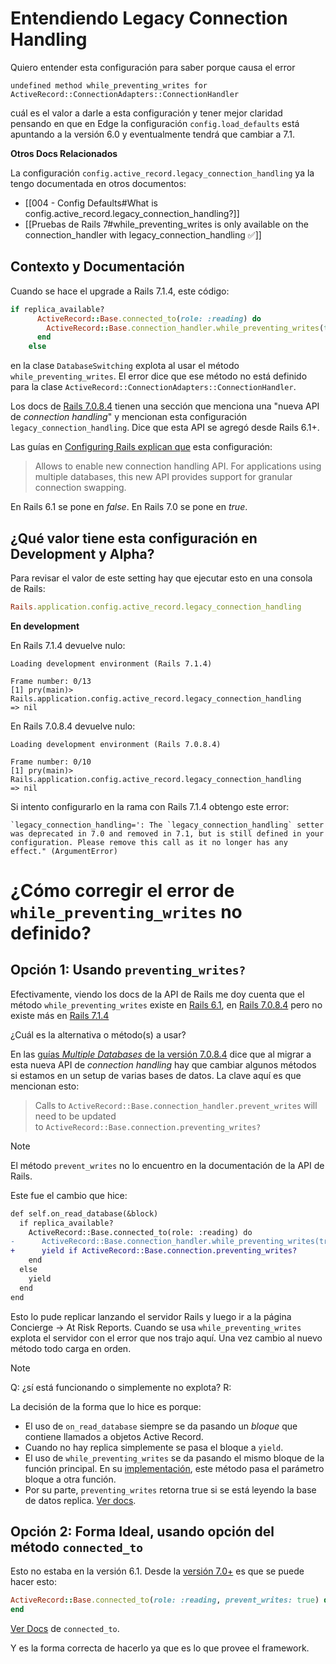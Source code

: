 # Entendiendo Legacy Connection Handling

Quiero entender esta configuración para saber porque causa el error
```
undefined method while_preventing_writes for ActiveRecord::ConnectionAdapters::ConnectionHandler
```

cuál es el valor a darle a esta configuración y tener mejor claridad pensando en que en Edge la configuración `config.load_defaults` está apuntando a la versión 6.0 y eventualmente tendrá que cambiar a 7.1.

**Otros Docs Relacionados**

La configuración `config.active_record.legacy_connection_handling` ya la tengo documentada en otros documentos:

- [[004 - Config Defaults#What is config.active_record.legacy_connection_handling?]]
- [[Pruebas de Rails 7#while_preventing_writes is only available on the connection_handler with legacy_connection_handling ✅]]

## Contexto y Documentación

Cuando se hace el upgrade a Rails 7.1.4, este código:
```ruby
if replica_available?
      ActiveRecord::Base.connected_to(role: :reading) do
        ActiveRecord::Base.connection_handler.while_preventing_writes(true, &block)
      end
    else
```

en la clase `DatabaseSwitching` explota al usar el método `while_preventing_writes`. El error dice que ese método no está definido para la clase `ActiveRecord::ConnectionAdapters::ConnectionHandler`.

Los docs de [Rails 7.0.8.4](https://guides.rubyonrails.org/v7.0.8.4/active_record_multiple_databases.html#migrate-to-the-new-connection-handling) tienen una sección que menciona una "nueva API de _connection handling_" y mencionan esta configuración `legacy_connection_handling`. Dice que esta API se agregó desde Rails 6.1+.

Las guías en [Configuring Rails explican que](https://guides.rubyonrails.org/v7.0.8.4/configuring.html#config-active-record-legacy-connection-handling) esta configuración:

> Allows to enable new connection handling API. For applications using multiple databases, this new API provides support for granular connection swapping.

En Rails 6.1 se pone en *false*. En Rails 7.0 se pone en *true*.

## ¿Qué valor tiene esta configuración en Development y Alpha?

Para revisar el valor de este setting hay que ejecutar esto en una consola de Rails:
```ruby
Rails.application.config.active_record.legacy_connection_handling
```

**En development**

En Rails 7.1.4 devuelve nulo:
```
Loading development environment (Rails 7.1.4)

Frame number: 0/13
[1] pry(main)> Rails.application.config.active_record.legacy_connection_handling
=> nil
```

En Rails 7.0.8.4 devuelve nulo:
```
Loading development environment (Rails 7.0.8.4)

Frame number: 0/10
[1] pry(main)> Rails.application.config.active_record.legacy_connection_handling
=> nil
```

Si intento configurarlo en la rama con Rails 7.1.4 obtengo este error:
```
`legacy_connection_handling=': The `legacy_connection_handling` setter was deprecated in 7.0 and removed in 7.1, but is still defined in your configuration. Please remove this call as it no longer has any effect." (ArgumentError)
```

# ¿Cómo corregir el error de `while_preventing_writes` no definido?

## Opción 1: Usando `preventing_writes?`

Efectivamente, viendo los docs de la API de Rails me doy cuenta que el método `while_preventing_writes` existe en [Rails 6.1](https://api.rubyonrails.org/v6.1/classes/ActiveRecord/ConnectionAdapters/ConnectionHandler.html#method-i-while_preventing_writes), en [Rails 7.0.8.4](https://api.rubyonrails.org/v7.0.8.4/classes/ActiveRecord/ConnectionAdapters/ConnectionHandler.html#method-i-while_preventing_writes) pero no existe más en [Rails 7.1.4](https://api.rubyonrails.org/v7.1.4/classes/ActiveRecord/ConnectionAdapters/ConnectionHandler.html)

¿Cuál es la alternativa o método(s) a usar?

En las [guías _Multiple Databases_ de la versión 7.0.8.4](https://guides.rubyonrails.org/v7.0.8.4/active_record_multiple_databases.html#migrate-to-the-new-connection-handling) dice que al migrar a esta nueva API de _connection handling_ hay que cambiar algunos métodos si estamos en un setup de varias bases de datos. La clave aquí es que mencionan esto:

> Calls to `ActiveRecord::Base.connection_handler.prevent_writes` will need to be updated to `ActiveRecord::Base.connection.preventing_writes?`

> [!Note]
> El método `prevent_writes` no lo encuentro en la documentación de la API de Rails.

Este fue el cambio que hice:
```diff
def self.on_read_database(&block)
  if replica_available?
    ActiveRecord::Base.connected_to(role: :reading) do
-      ActiveRecord::Base.connection_handler.while_preventing_writes(true, &block)
+      yield if ActiveRecord::Base.connection.preventing_writes?
	end
  else
	yield
  end
end
```

Esto lo pude replicar lanzando el servidor Rails y luego ir a la página Concierge -> At Risk Reports. Cuando se usa `while_preventing_writes` explota el servidor con el error que nos trajo aquí. Una vez cambio al nuevo método todo carga en orden.

> [!Note]
> Q: ¿sí está funcionando o simplemente no explota?
> R: 

La decisión de la forma que lo hice es porque:

- El uso de `on_read_database` siempre se da pasando un *bloque* que contiene llamados a objetos Active Record.
- Cuando no hay replica simplemente se pasa el bloque a `yield`.
- El uso de `while_preventing_writes` se da pasando el mismo bloque de la función principal. En su [implementación](https://api.rubyonrails.org/v7.1.4/classes/ActiveRecord/ConnectionHandling.html#method-i-while_preventing_writes), este método pasa el parámetro bloque a otra función.
- Por su parte, `preventing_writes` retorna true si se está leyendo la base de datos replica. [Ver docs](https://api.rubyonrails.org/v7.1.4/classes/ActiveRecord/ConnectionAdapters/AbstractAdapter.html#method-i-preventing_writes-3F).

## Opción 2: Forma Ideal, usando opción del método `connected_to`

Esto no estaba en la versión 6.1. Desde la [versión 7.0+](https://guides.rubyonrails.org/v7.0.8.4/active_record_multiple_databases.html#using-manual-connection-switching) es que se puede hacer esto:
```ruby
ActiveRecord::Base.connected_to(role: :reading, prevent_writes: true) do
end
```

[Ver Docs](https://guides.rubyonrails.org/v7.0.8.4/active_record_multiple_databases.html#using-manual-connection-switching) de `connected_to`.

Y es la forma correcta de hacerlo ya que es lo que provee el framework.